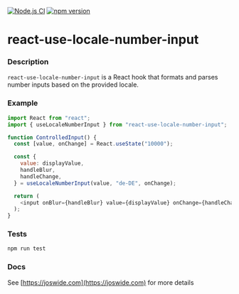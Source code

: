 [![Node.js CI](https://github.com/joswide/react-use-locale-number-input/actions/workflows/node.js.yml/badge.svg)](https://github.com/joswide/react-use-locale-number-input/actions/workflows/node.js.yml)
[![npm version](https://badge.fury.io/js/react-use-locale-number-input.svg)](https://www.npmjs.com/package/react-use-locale-number-input)

# react-use-locale-number-input

### Description

`react-use-locale-number-input` is a React hook that formats and parses number inputs based on the provided locale.

### Example

```js
import React from "react";
import { useLocaleNumberInput } from "react-use-locale-number-input";

function ControlledInput() {
  const [value, onChange] = React.useState("10000");

  const {
    value: displayValue,
    handleBlur,
    handleChange,
  } = useLocaleNumberInput(value, "de-DE", onChange);

  return (
    <input onBlur={handleBlur} value={displayValue} onChange={handleChange} />
  );
}
```

### Tests

```bash
npm run test
```

### Docs

See [https://joswide.com](https://joswide.com) for more details
